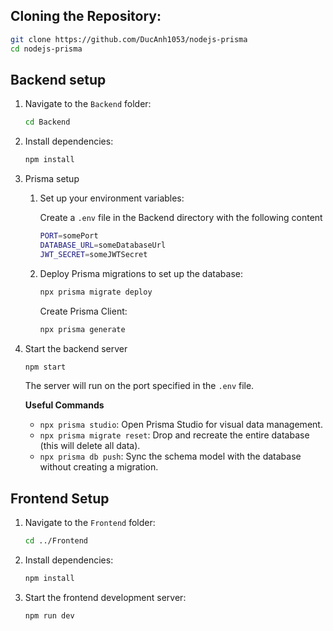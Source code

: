 ## Cloning the Repository:

```bash
git clone https://github.com/DucAnh1053/nodejs-prisma
cd nodejs-prisma
```

## Backend setup

1. Navigate to the `Backend` folder:

    ```bash
    cd Backend
    ```

2. Install dependencies:

    ```bash
    npm install
    ```

3. Prisma setup

    1. Set up your environment variables:

        Create a `.env` file in the Backend directory with the following content
        ```bash
        PORT=somePort
        DATABASE_URL=someDatabaseUrl
        JWT_SECRET=someJWTSecret
        ```

    2. Deploy Prisma migrations to set up the database:

        ```bash
        npx prisma migrate deploy
        ```

        Create Prisma Client:

        ```bash
        npx prisma generate
        ```

4. Start the backend server

    ```bash
    npm start
    ```

    The server will run on the port specified in the `.env` file.

    **Useful Commands**

    - `npx prisma studio`: Open Prisma Studio for visual data management.
    - `npx prisma migrate reset`: Drop and recreate the entire database (this will delete all data).
    - `npx prisma db push`: Sync the schema model with the database without creating a migration.

## Frontend Setup

1. Navigate to the `Frontend` folder:

    ```bash
    cd ../Frontend
    ```

2. Install dependencies:

    ```bash
    npm install
    ```

3. Start the frontend development server:

    ```bash
    npm run dev
    ```